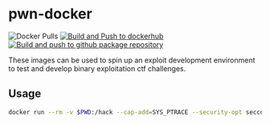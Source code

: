 # pwn-docker

![Docker Pulls](https://img.shields.io/docker/pulls/mishrasunny174/pwn-docker) [![Build and Push to dockerhub](https://github.com/mishrasunny174/pwn-docker/actions/workflows/dockerhub.yml/badge.svg)](https://github.com/mishrasunny174/pwn-docker/actions/workflows/dockerhub.yml) [![Build and push to github package repository](https://github.com/mishrasunny174/pwn-docker/actions/workflows/build.yml/badge.svg)](https://github.com/mishrasunny174/pwn-docker/actions/workflows/build.yml)

These images can be used to spin up an exploit development environment to test and develop binary exploitation ctf challenges.

## Usage

```bash
docker run --rm -v $PWD:/hack --cap-add=SYS_PTRACE --security-opt seccomp=unconfined -it mishrasunny174/pwn-docker:latest
```